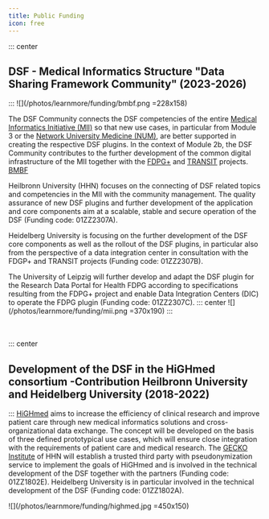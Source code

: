 ```yaml
---
title: Public Funding 
icon: free
---
```

::: center
## <b>DSF - Medical Informatics Structure "Data Sharing Framework Community" (2023-2026)</b>
:::
![](/photos/learnmore/funding/bmbf.png  =228x158) 

 The DSF Community connects the DSF competencies of the entire [Medical Informatics Initiative (MII)](https://www.medizininformatik-initiative.de/de/start) so that new use cases, in particular from Module 3 or the [Network University Medicine (NUM)](https://www.netzwerk-universitaetsmedizin.de/), are better supported in creating the respective DSF plugins. In the context of Module 2b, the DSF Community contributes to the further development of the common digital infrastructure of the MII together with the [FDPG+](https://forschen-fuer-gesundheit.de/) and [TRANSIT](https://www.gesundheitsforschung-bmbf.de/de/transit-medizininformatik-struktur-data-management-unit-16148.php) projects. [BMBF](https://www.gesundheitsforschung-bmbf.de/de/dsf-medizininformatik-struktur-data-sharing-framework-community-16133.php)

 Heilbronn University (HHN) focuses on the connecting of DSF related topics and competencies in the MII with the community management. The quality assurance of new DSF plugins and further development of the application and core components aim at a scalable, stable and secure operation of the DSF (Funding code: 01ZZ2307A).

 Heidelberg University is focusing on the further development of the DSF core components as well as the rollout of the DSF plugins, in particular also from the perspective of a data integration center in consultation with the FDGP+ and TRANSIT projects (Funding code: 01ZZ2307B).

 The University of Leipzig will further develop and adapt the DSF plugin for the Research Data Portal for Health FDPG according to specifications resulting from the FDPG+ project and enable Data Integration Centers (DIC) to operate the FDPG plugin (Funding code: 01ZZ2307C).
::: center
 ![](/photos/learnmore/funding/mii.png =370x190)
:::
<br>
<br>
<br>

<!--
---
::: center
## <b>NUM-RDP/Codex - Netzwerk  Universitätsmedizin "Routinedatenplattform " (20xx-20xx)</b>
:::
Bild hinzufgen!

Text hinzufügen! <https://www.netzwerk-universitaetsmedizin.de/projekte/num-rdp>

<br>
<br>
<br>

---
-->

::: center
## <b>Development of the DSF in the HiGHmed consortium -Contribution Heilbronn University and Heidelberg University (2018-2022)</b>
:::
[HiGHmed](https://www.highmed.org/en/home) aims to increase the efficiency of clinical research and improve patient care through new medical informatics solutions and cross-organizational data exchange. The concept will be developed on the basis of three defined prototypical use cases, which will ensure close integration with the requirements of patient care and medical research. The [GECKO Institute](https://www.hs-heilbronn.de/de/gecko) of HHN will establish a trusted third party with pseudonymization service to implement the goals of HiGHmed and is involved in the technical development of the DSF together with the partners (Funding code: 01ZZ1802E). Heidelberg University is in particular involved in the technical development of the DSF (Funding code: 01ZZ1802A).

![](/photos/learnmore/funding/highmed.jpg  =450x150) 